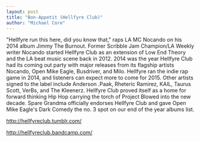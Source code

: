 ```yaml
---
layout: post
title: "Bon-Appetit (Hellfyre Club)"
author: "Michael Core"
---
```



"Hellfyre run this here, did you know that," raps LA MC Nocando on his 2014 album Jimmy The Burnout. Former Scribble Jam Champion/LA Weekly writer Nocando started Hellfyre Club as an extension of Low End Theory and the LA beat music scene back in 2012. 2014 was the year Hellfyre Club had its coming out party with major releases from its flagship artists Nocando, Open Mike Eagle, Busdriver, and Milo. Hellfyre ran the indie rap game in 2014, and listeners can expect more to come for 2015.  Other artists signed to the label include Anderson .Paak, Rheteric Ramirez, KAIL, Taurus Scott, VerBs, and The Kleenerz. Hellfyre Club proved itself as a home for forward thinking Hip Hop carrying the torch of Project Blowed into the new decade. Spare Grandma officially endorses Hellfyre Club and gave Open Mike Eagle's Dark Comedy the no. 3 spot on our end of the year albums list.

<a href="http://hellfyreclub.tumblr.com/" target="_blank" >http://hellfyreclub.tumblr.com/</a>

<a href="http://hellfyreclub.bandcamp.com/" target="_blank" >
http://hellfyreclub.bandcamp.com/</a>